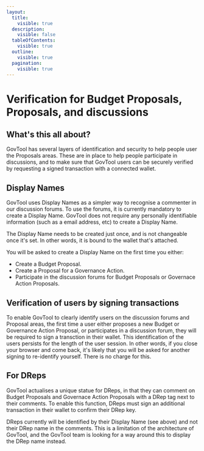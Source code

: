 ```yaml
---
layout:
  title:
    visible: true
  description:
    visible: false
  tableOfContents:
    visible: true
  outline:
    visible: true
  pagination:
    visible: true
---
```


# Verification for Budget Proposals, Proposals, and discussions

## What's this all about?

GovTool has several layers of identification and security to help people user the Proposals areas. These are in place to help people participate in discussions, and to make sure that GovTool users can be securely verified by requesting a signed transaction with a connected wallet.

## Display Names

GovTool uses Display Names as a simpler way to recognise a commenter in our discussion forums. To use the forums, it is currently mandatory to create a Display Name. GovTool does not require any personally identifiable information (such as a email address, etc) to create a Display Name.

The Display Name needs to be created just once, and is not changeable once it's set. In other words, it is bound to the wallet that's attached.

You will be asked to create a Display Name on the first time you either:

* Create a Budget Proposal.
* Create a Proposal for a Governance Action.
* Participate in the discussion forums for Budget Proposals or Governace Action Proposals.

## Verification of users by signing transactions

To enable GovTool to clearly identify users on the discussion forums and Proposal areas, the first time a user either proposes a new Budget or Governance Action Proposal, or participates in a discussion forum, they will be required to sign a transction in their wallet. This identification of the users persists for the length of the user session. In other words, if you close your browser and come back, it's likely that you will be asked for another signing to re-identify yourself. There is no charge for this.

## For DReps

GovTool actualises a unique statue for DReps, in that they can comment on Budget Proposals and Governace Action Proposals with a DRep tag next to their comments. To enable this function, DReps must sign an additional transaction in their wallet to confirm their DRep key.&#x20;

DReps currently will be identified by their Display Name (see above) and not their DRep name in the comments. This is a limitation of the architecture of GovTool, and the GovTool team is looking for a way around this to display the DRep name instead.
